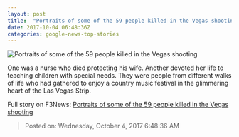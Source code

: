 ```yaml
---
layout: post
title:  "Portraits of some of the 59 people killed in the Vegas shooting"
date: 2017-10-04 06:48:36Z
categories: google-news-top-stories
---
```


![Portraits of some of the 59 people killed in the Vegas shooting](http://i2.cdn.cnn.com/cnnnext/dam/assets/171002171816-las-vegas-shooting-victim-rachael-parker-super-tease.jpg)

One was a nurse who died protecting his wife. Another devoted her life to teaching children with special needs. They were people from different walks of life who had gathered to enjoy a country music festival in the glimmering heart of the Las Vegas Strip.


Full story on F3News: [Portraits of some of the 59 people killed in the Vegas shooting](http://www.f3nws.com/n/yBusnG)

> Posted on: Wednesday, October 4, 2017 6:48:36 AM
